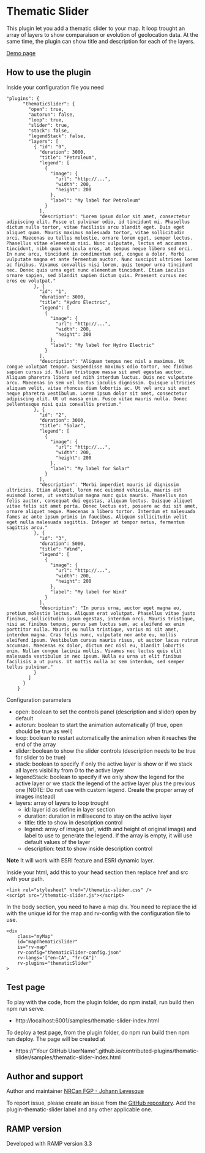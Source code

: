 # Thematic Slider
This plugin let you add a thematic slider to your map. It loop trought an array of layers to show comparaison or evolution of geolocation data. At the same time, the plugin can show title and description for each of the layers.

[Demo page](https://jolevesq.github.io/contributed-plugins/thematic-slider/samples/thematic-slider-index.html)

## How to use the plugin
Inside your configuration file you need
```
"plugins": {
      "thematicSlider": {
        "open": true,
        "autorun": false,
        "loop": true,
        "slider": true,
        "stack": false,
        "legendStack": false,
        "layers": [
          { "id": "0",
            "duration": 3000,
            "title": "Petroleum",
            "legend": [
              { 
                "image": {
                  "url": "http://...",
                  "width": 200,
                  "height": 200
                },
                "label": "My label for Petroleum"
              }
            ],
            "description": "Lorem ipsum dolor sit amet, consectetur adipiscing elit. Fusce et pulvinar odio, id tincidunt mi. Phasellus dictum nulla tortor, vitae facilisis arcu blandit eget. Duis eget aliquet quam. Mauris maximus malesuada tortor, vitae sollicitudin orci. Maecenas eu tellus molestie, ornare lorem eget, semper lectus. Phasellus vitae elementum nisi. Nunc vulputate, lectus et accumsan tincidunt, nibh quam vehicula eros, at tempus neque libero sed orci. In nunc arcu, tincidunt in condimentum sed, congue a dolor. Morbi vulputate magna et ante fermentum auctor. Nunc suscipit ultrices lorem ac finibus. Vivamus convallis nisi lorem, quis tempor urna tincidunt nec. Donec quis urna eget nunc elementum tincidunt. Etiam iaculis ornare sapien, sed blandit sapien dictum quis. Praesent cursus nec eros eu volutpat."
          }, {
            "id": "1",
            "duration": 3000,
            "title": "Hydro Electric",
            "legend": [
              {
                "image": {
                  "url": "http://...",
                  "width": 200,
                  "height": 200
                },
                "label": "My label for Hydro Electric"
              }
            ],
            "description": "Aliquam tempus nec nisl a maximus. Ut congue volutpat tempor. Suspendisse maximus odio tortor, nec finibus sapien cursus id. Nullam tristique massa sit amet egestas auctor. Aliquam pharetra libero sed nibh interdum luctus. Duis nec vulputate arcu. Maecenas in sem vel lectus iaculis dignissim. Quisque ultricies aliquam velit, vitae rhoncus diam lobortis ac. Ut vel arcu sit amet neque pharetra vestibulum. Lorem ipsum dolor sit amet, consectetur adipiscing elit. Ut ut massa enim. Fusce vitae mauris nulla. Donec pellentesque nisi quis convallis pretium."
          }, {
            "id": "2",
            "duration": 3000,
            "title": "Solar",
            "legend": [
              {
                "image": {
                  "url": "http://...",
                  "width": 200,
                  "height": 200
                },
                "label": "My label for Solar"
              }
            ],
            "description": "Morbi imperdiet mauris id dignissim ultricies. Etiam aliquet, lorem nec euismod vehicula, mauris est euismod lorem, ut vestibulum magna nunc quis mauris. Phasellus non felis auctor, consequat dui egestas, aliquam lectus. Quisque aliquet vitae felis sit amet porta. Donec lectus est, posuere ac dui sit amet, ornare aliquet neque. Maecenas a libero tortor. Interdum et malesuada fames ac ante ipsum primis in faucibus. Aliquam sollicitudin velit eget nulla malesuada sagittis. Integer at tempor metus, fermentum sagittis arcu."
          }, {
            "id": "3",
            "duration": 5000,
            "title": "Wind",
            "legend": [
              {
                "image": {
                  "url": "http://...",
                  "width": 200,
                  "height": 200
                },
                "label": "My label for Wind"
              }
            ],
            "description": "In purus urna, auctor eget magna eu, pretium molestie lectus. Aliquam erat volutpat. Phasellus vitae justo finibus, sollicitudin ipsum egestas, interdum orci. Mauris tristique, nisi ac finibus tempus, purus sem luctus sem, ac eleifend ex enim porttitor nulla. Mauris eu nulla tristique, varius mi sit amet, interdum magna. Cras felis nunc, vulputate non ante eu, mollis eleifend ipsum. Vestibulum cursus mauris risus, ut auctor lacus rutrum accumsan. Maecenas ex dolor, dictum nec nisl eu, blandit lobortis enim. Nullam congue lacinia mollis. Vivamus nec lectus quis elit malesuada vestibulum in nec ipsum. Nulla eu urna ut elit finibus facilisis a ut purus. Ut mattis nulla ac sem interdum, sed semper tellus pulvinar."
          }
        ]
      }
    }
```

Configuration parameters
- open: boolean to set the controls panel (description and slider) open by default
- autorun: boolean to start the animation automatically (if true, open should be true as well)
- loop: boolean to restart automatically the animation when it reaches the end of the array
- slider: boolean to show the slider controls (description needs to be true for slider to be true)
- stack: boolean to specify if only the active layer is show or if we stack all layers visibility from 0 to the active layer
- legendStack: boolean to specify if we only show the legend for the active layer or we stack the legend of the active layer plus the previous one (NOTE: Do not use with custom legend. Create the proper array of images instead)
- layers: array of layers to loop trought
    - id: layer id as define in layer section
    - duration: duration in millisecond to stay on the active layer
    - title: title to show in description control
    - legend: array of images (url, width and height of original image) and label to use to generate the legend. If the array is empty, it will use default values of the layer
    - description: text to show inside description control

**Note** It will work with ESRI feature and ESRI dynamic layer.

Inside your html, add this to your head section then replace href and src with your path.
```
<link rel="stylesheet" href="/thematic-slider.css" />
<script src="/thematic-slider.js"></script>
```
In the body section, you need to have a map div. You need to replace the id with the unique id for the map and rv-config with the configuration file to use. 
```
<div
    class="myMap"
    id="mapThematicSlider"
    is="rv-map"
    rv-config="thematicSlider-config.json"
    rv-langs='["en-CA", "fr-CA"]'
    rv-plugins="thematicSlider"
>
```

## Test page
To play with the code, from the plugin folder, do npm install, run build then npm run serve.
- http://localhost:6001/samples/thematic-slider-index.html

To deploy a test page, from the plugin folder, do npm run build then npm run deploy. The page will be created at
- https://"Your GitHub UserName".github.io/contributed-plugins/thematic-slider/samples/thematic-slider-index.html

## Author and support
Author and maintainer [NRCan FGP - Johann Levesque](https://github.com/jolevesq)

To report issue, please create an issue from the [GitHub repository](https://github.com/fgpv-vpgf/contributed-plugins/issues). Add the plugin-thematic-slider label and any other applicable one.

## RAMP version
Developed with RAMP version 3.3